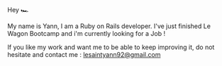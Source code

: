 Hey 🏎️

My name is Yann, I am a Ruby on Rails developer.
I've just finished Le Wagon Bootcamp and i'm currently looking for a Job !

If you like my work and want me to be able to keep improving it, do not hesitate and contact me : lesaintyann92@gmail.com

<!---
chonchax/chonchax is a ✨ special ✨ repository because its `README.md` (this file) appears on your GitHub profile.
You can click the Preview link to take a look at your changes.
--->
